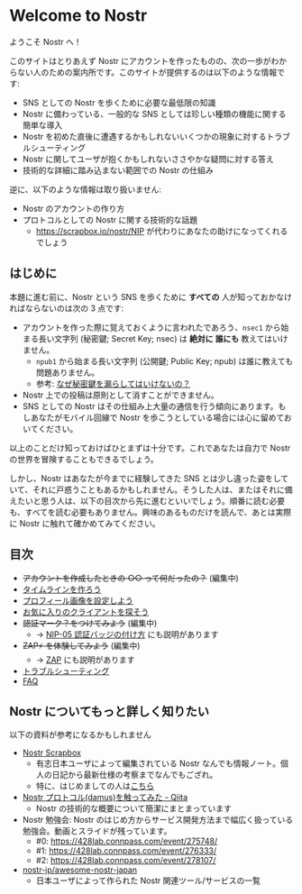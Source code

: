 # Welcome to Nostr

ようこそ Nostr へ！

このサイトはとりあえず Nostr にアカウントを作ったものの、次の一歩がわからない人のための案内所です。このサイトが提供するのは以下のような情報です:

- SNS としての Nostr を歩くために必要な最低限の知識
- Nostr に備わっている、一般的な SNS としては珍しい種類の機能に関する簡単な導入
- Nostr を初めた直後に遭遇するかもしれないいくつかの現象に対するトラブルシューティング
- Nostr に関してユーザが抱くかもしれないささやかな疑問に対する答え
- 技術的な詳細に踏み込まない範囲での Nostr の仕組み

逆に、以下のような情報は取り扱いません:

- Nostr のアカウントの作り方
- プロトコルとしての Nostr に関する技術的な話題
  - https://scrapbox.io/nostr/NIP が代わりにあなたの助けになってくれるでしょう

## はじめに

本題に進む前に、Nostr という SNS を歩くために **すべての** 人が知っておかなければならないのは次の 3 点です:

- アカウントを作った際に覚えておくように言われたであろう、`nsec1` から始まる長い文字列 (秘密鍵; Secret Key; nsec) は **絶対に** **誰にも** 教えてはいけません。
  - `npub1` から始まる長い文字列 (公開鍵; Public Key; npub) は誰に教えても問題ありません。
  - 参考: [なぜ秘密鍵を漏らしてはいけないの？](./faq.md#nsec-is-confidential)
- Nostr 上での投稿は原則として消すことができません。
- SNS としての Nostr はその仕組み上大量の通信を行う傾向にあります。もしあなたがモバイル回線で Nostr を歩こうとしている場合には心に留めておいてください。

以上のことだけ知っておけばひとまずは十分です。これであなたは自力で Nostr の世界を冒険することもできるでしょう。

しかし、Nostr はあなたが今までに経験してきた SNS とは少し違った姿をしていて、それに戸惑うこともあるかもしれません。そうした人は、またはそれに備えたいと思う人は、以下の目次から先に進むといいでしょう。順番に読む必要も、すべてを読む必要もありません。興味のあるものだけを読んで、あとは実際に Nostr に触れて確かめてみてください。

## 目次

- ~~アカウントを作成したときの ○○ って何だったの？~~ (編集中)
- [タイムラインを作ろう](./make-your-timeline.md)
- [プロフィール画像を設定しよう](./set-profile-image.md)
- [お気に入りのクライアントを探そう](./explore-client.md)
- ~~認証マーク？をつけてみよう~~ (編集中)
  - → [NIP-05 認証バッジの付け方](https://scrapbox.io/nostr/NIP-05%E8%AA%8D%E8%A8%BC%E3%83%90%E3%83%83%E3%82%B8%E3%81%AE%E4%BB%98%E3%81%91%E6%96%B9) にも説明があります
- ~~ZAP⚡ を体験してみよう~~ (編集中)
  - → [ZAP](https://scrapbox.io/nostr/Zap) にも説明があります
- [トラブルシューティング](./trouble-shooting.md)
- [FAQ](./faq.md)

## Nostr についてもっと詳しく知りたい

以下の資料が参考になるかもしれません

- [Nostr Scrapbox](https://scrapbox.io/nostr/)
  - 有志日本ユーザによって編集されている Nostr なんでも情報ノート。個人の日記から最新仕様の考察までなんでもござれ。
  - 特に、はじめましての人は[こちら](https://scrapbox.io/nostr/%E3%81%AF%E3%81%98%E3%82%81%E3%81%A6%E3%81%AENostr%E3%80%90%E3%81%AF%E3%81%98%E3%82%81%E3%81%A6%E3%81%AE%E6%96%B9%E3%81%AF%E3%81%93%E3%81%A1%E3%82%89%E3%80%91)
- [Nostr プロトコル(damus)を触ってみた - Qiita](https://qiita.com/gpsnmeajp/items/77eee9535fb1a092e286)
  - Nostr の技術的な概要について簡潔にまとまっています
- Nostr 勉強会: Nostr のはじめ方からサービス開発方法まで幅広く扱っている勉強会。動画とスライドが残っています。
  - #0: https://428lab.connpass.com/event/275748/
  - #1: https://428lab.connpass.com/event/276333/
  - #2: https://428lab.connpass.com/event/278107/
- [nostr-jp/awesome-nostr-japan](https://github.com/nostr-jp/awesome-nostr-japan)
  - 日本ユーザによって作られた Nostr 関連ツール/サービスの一覧
